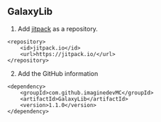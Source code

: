 ## GalaxyLib

1. Add [jitpack](https://jitpack.io/) as a repository.

```markup
<repository>
    <id>jitpack.io</id>
    <url>https://jitpack.io/</url>
</repository>
```

2. Add the GitHub information

```markup
<dependency>
    <groupId>com.github.imaginedevMC</groupId>
    <artifactId>GalaxyLib</artifactId>
    <version>1.1.0</version>
</dependency>
```

<link rel="shortcut icon" type="image/x-icon" href="favicon.ico">
